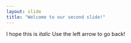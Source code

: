 ```yaml
---
layout: slide
title: "Welcome to our second slide!"
---
```

I hope this is *italic*
Use the left arrow to go back!
